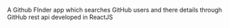 A Github FInder app which searches GitHub users and there details through GitHub rest api developed in ReactJS
